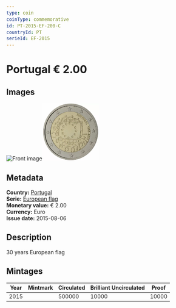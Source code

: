 ```yaml
---
type: coin
coinType: commemorative
id: PT-2015-EF-200-C
countryId: PT
serieId: EF-2015
---
```


# Portugal € 2.00

## Images

<img src="../../Images/common-2007-200.webp" height="150" alt="Front image"><img src="Images/PT-2015-200.webp" height="150" alt="Back image">

## Metadata

**Country:** [Portugal](../../Countries/Portugal/index.md)\
**Serie:** [European flag](index.md)\
**Monetary value:** € 2.00\
**Currency:** Euro\
**Issue date:** 2015-08-06

## Description

30 years European flag

## Mintages

| Year | Mintmark | Circulated | Brilliant Uncirculated | Proof |
| ---- | -------- | ---------- | ---------------------- | ----- |
| 2015 |          | 500000     | 10000                  | 10000 |
